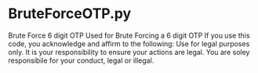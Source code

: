 # BruteForceOTP.py
Brute Force 6 digit OTP 
Used for Brute Forcing a 6 digit OTP
If you use this code, you acknowledge and affirm to the following: 
                    Use for legal purposes only.
                    It is your responsibility to ensure your actions are legal.
                    You are soley responsibile for your conduct, legal or illegal.
